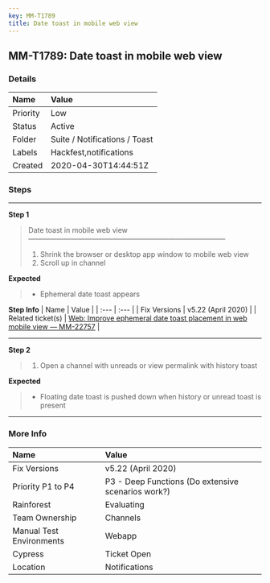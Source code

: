 ```yaml
---
key: MM-T1789
title: Date toast in mobile web view
---
```


## MM-T1789: Date toast in mobile web view

### Details

| Name     | Value                         |
| :------- | :---------------------------- |
| Priority | Low                           |
| Status   | Active                        |
| Folder   | Suite / Notifications / Toast |
| Labels   | Hackfest,notifications        |
| Created  | 2020-04-30T14:44:51Z          |

### Steps

<hr/>

**Step 1**

> <article>Date toast in mobile web view<br>————————————————————————————<ol><li>Shrink the browser or desktop app window to mobile web view</li><li>Scroll up in channel</li></ol></article>

**Expected**

> <article><ul><li>Ephemeral date toast appears</li></ul></article>

**Step Info**
| Name | Value |
| :--- | :--- |
| Fix Versions | v5.22 (April 2020) |
| Related ticket(s) | <a href="https://mattermost.atlassian.net/browse/MM-22757">Web: Improve ephemeral date toast placement in web mobile view — MM-22757</a> |

<hr/>

**Step 2**

> <article><ol><li>Open a channel with unreads or view permalink with history toast</li></ol></article>

**Expected**

> <article><ul><li>Floating date toast is pushed down when history or unread toast is present</li></ul></article>

<hr/>

### More Info

| Name                     | Value                                              |
| :----------------------- | :------------------------------------------------- |
| Fix Versions             | v5.22 (April 2020)                                 |
| Priority P1 to P4        | P3 - Deep Functions (Do extensive scenarios work?) |
| Rainforest               | Evaluating                                         |
| Team Ownership           | Channels                                           |
| Manual Test Environments | Webapp                                             |
| Cypress                  | Ticket Open                                        |
| Location                 | Notifications                                      |
